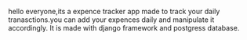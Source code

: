hello everyone,its a expence tracker app made to track your daily tranasctions.you can add your expences daily and manipulate it accordingly.
It is made with django framework and postgress database.

